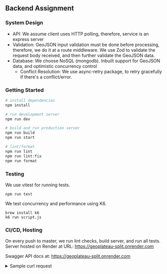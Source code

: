 ## Backend Assignment

### System Design 

- API: We assume client uses HTTP polling, therefore, service is an express server
- Validation: GeoJSON input validation must be done before processing, therefore, we do it at a route middleware. We use Zod to validate the request body received, and then further validate the GeoJSON data.
- Database: We choose NoSQL (mongodb). Inbuilt support for GeoJSON data, and optimistic concurrency control
  - Conflict Resolution: We use async-retry package, to retry gracefully if there's a conflict/error.

### Getting Started

```bash
# install dependencies
npm install

# run development server
npm run dev

# build and run production server 
npm run build
npm run start

# lint/format
npm run lint
npm run lint:fix
npm run format
```

### Testing

We use vitest for running tests. 
```
npm run test
```
We test concurrency and performance using K6. 
```
brew install k6
k6 run script.js
```

### CI/CD, Hosting

On every push to master, we run lint checks, build server, and run all tests.
Server hosted on Render at URL: https://geoplateau-split.onrender.com

Swagger API docs at: https://geoplateau-split.onrender.com

<details>
  <summary>Sample curl request</summary>
  
  ## Curl Request

```bash
curl --location --request POST 'https://geoplateau-split.onrender.com/api/v1/geo/split-building-limit' \
--header 'Content-Type: application/json' \
--data-raw '{
  "refid": 3243211111,
  "building_limits": {
    "type": "FeatureCollection",
    "features": [
      {
        "type": "Feature",
        "properties": {},
        "geometry": {
          "type": "Polygon",
          "coordinates": [
            [
              [
                10.757867266534337,
                59.91339283457274
              ],
              [
                10.756516000002959,
                59.913633000004204
              ],
              [
                10.756398999995643,
                59.91346700000333
              ],
              [
                10.75628300000438,
                59.91330300000502
              ],
              [
                10.756052815307351,
                59.91297582153187
              ],
              [
                10.756245682709302,
                59.912959479672516
              ],
              [
                10.757486364709461,
                59.91285434826322
              ],
              [
                10.757867266534337,
                59.91339283457274
              ]
            ]
          ]
        }
      }
    ]
  },
  "height_plateaus": {
    "type": "FeatureCollection",
    "features": [
      {
        "type": "Feature",
        "geometry": {
          "type": "Polygon",
          "coordinates": [
            [
              [
                10.75678086443506,
                59.91291413160555
              ],
              [
                10.757486364709461,
                59.91285434826322
              ],
              [
                10.757867266534337,
                59.91339283457274
              ],
              [
                10.757212164399775,
                59.91350927037677
              ],
              [
                10.75678086443506,
                59.91291413160555
              ]
            ]
          ]
        },
        "properties": {
          "elevation": 3.63
        }
      },
      {
        "type": "Feature",
        "geometry": {
          "type": "Polygon",
          "coordinates": [
            [
              [
                10.756996990155885,
                59.91321236033006
              ],
              [
                10.757212164399775,
                59.91350927037677
              ],
              [
                10.756516000002959,
                59.913633000004204
              ],
              [
                10.756398999995643,
                59.91346700000333
              ],
              [
                10.756312148500106,
                59.91334421011477
              ],
              [
                10.756996990155885,
                59.91321236033006
              ]
            ]
          ]
        },
        "properties": {
          "elevation": 4.63
        }
      },
      {
        "type": "Feature",
        "geometry": {
          "type": "Polygon",
          "coordinates": [
            [
              [
                10.756312148500106,
                59.91334421011477
              ],
              [
                10.75628300000438,
                59.91330300000502
              ],
              [
                10.756052815307351,
                59.91297582153187
              ],
              [
                10.756245682709302,
                59.912959479672516
              ],
              [
                10.75678086443506,
                59.91291413160555
              ],
              [
                10.756996990155885,
                59.91321236033006
              ],
              [
                10.756312148500106,
                59.91334421011477
              ]
            ]
          ]
        },
        "properties": {
          "elevation": 2.63
        }
      }
    ]
  }
}'
```

</details>

